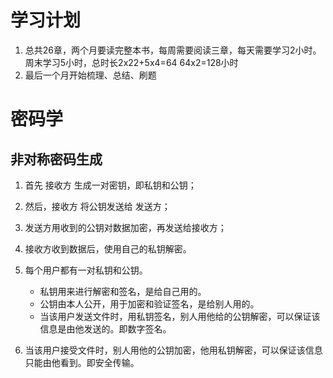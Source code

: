 # 学习计划

1. 总共26章，两个月要读完整本书，每周需要阅读三章，每天需要学习2小时。周末学习5小时，总时长2x22+5x4=64 64x2=128小时
2. 最后一个月开始梳理、总结、刷题


# 密码学
## 非对称密码生成
1. 首先 接收方 生成一对密钥，即私钥和公钥；
2. 然后，接收方 将公钥发送给 发送方；
3. 发送方用收到的公钥对数据加密，再发送给接收方；
4. 接收方收到数据后，使用自己的私钥解密。

1. 每个用户都有一对私钥和公钥。  
	- 私钥用来进行解密和签名，是给自己用的。
	- 公钥由本人公开，用于加密和验证签名，是给别人用的。
	- 当该用户发送文件时，用私钥签名，别人用他给的公钥解密，可以保证该信息是由他发送的。即数字签名。
2. 当该用户接受文件时，别人用他的公钥加密，他用私钥解密，可以保证该信息只能由他看到。即安全传输。